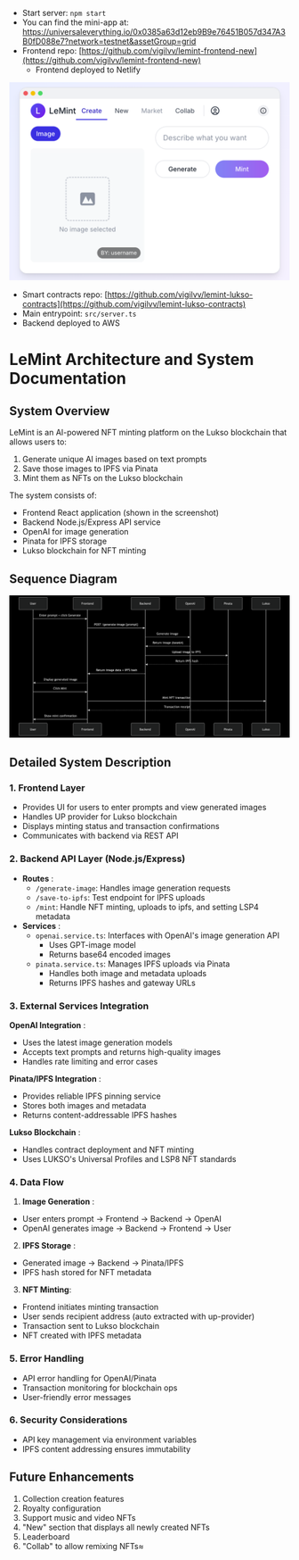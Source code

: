 - Start server: `npm start`
- You can find the mini-app at: https://universaleverything.io/0x0385a63d12eb9B9e76451B057d347A3B0fD088e7?network=testnet&assetGroup=grid
- Frontend repo: [https://github.com/vigilvv/lemint-frontend-new](https://github.com/vigilvv/lemint-frontend-new)
  - Frontend deployed to Netlify

![img](./assets/lemint-mini-app.png)

- Smart contracts repo: [https://github.com/vigilvv/lemint-lukso-contracts](https://github.com/vigilvv/lemint-lukso-contracts)
- Main entrypoint: `src/server.ts`
- Backend deployed to AWS

# LeMint Architecture and System Documentation

## System Overview

LeMint is an AI-powered NFT minting platform on the Lukso blockchain that allows users to:

1. Generate unique AI images based on text prompts
2. Save those images to IPFS via Pinata
3. Mint them as NFTs on the Lukso blockchain

The system consists of:

* Frontend React application (shown in the screenshot)
* Backend Node.js/Express API service
* OpenAI for image generation
* Pinata for IPFS storage
* Lukso blockchain for NFT minting

## Sequence Diagram

![a](./assets/lemint-backend-sequence-diagram.png)


## Detailed System Description

### 1. Frontend Layer

* Provides UI for users to enter prompts and view generated images
* Handles UP provider for Lukso blockchain
* Displays minting status and transaction confirmations
* Communicates with backend via REST API

### 2. Backend API Layer (Node.js/Express)

* **Routes** :
  * `/generate-image`: Handles image generation requests
  * `/save-to-ipfs`: Test endpoint for IPFS uploads
  * `/mint`: Handle NFT minting, uploads to ipfs, and setting LSP4 metadata
* **Services** :
  * `openai.service.ts`: Interfaces with OpenAI's image generation API
    * Uses GPT-image model
    * Returns base64 encoded images
  * `pinata.service.ts`: Manages IPFS uploads via Pinata
    * Handles both image and metadata uploads
    * Returns IPFS hashes and gateway URLs

### 3. External Services Integration

 **OpenAI Integration** :

* Uses the latest image generation models
* Accepts text prompts and returns high-quality images
* Handles rate limiting and error cases

 **Pinata/IPFS Integration** :

* Provides reliable IPFS pinning service
* Stores both images and metadata
* Returns content-addressable IPFS hashes

 **Lukso Blockchain** :

* Handles contract deployment and NFT minting
* Uses LUKSO's Universal Profiles and LSP8 NFT standards

### 4. Data Flow

1. **Image Generation** :

* User enters prompt → Frontend → Backend → OpenAI
* OpenAI generates image → Backend → Frontend → User

2. **IPFS Storage** :

* Generated image → Backend → Pinata/IPFS
* IPFS hash stored for NFT metadata

3. **NFT Minting**:

* Frontend initiates minting transaction
* User sends recipient address (auto extracted with up-provider)
* Transaction sent to Lukso blockchain
* NFT created with IPFS metadata

### 5. Error Handling

* API error handling for OpenAI/Pinata
* Transaction monitoring for blockchain ops
* User-friendly error messages

### 6. Security Considerations

* API key management via environment variables
* IPFS content addressing ensures immutability

## Future Enhancements

1. Collection creation features
2. Royalty configuration
3. Support music and video NFTs
4. "New" section that displays all newly created NFTs
5. Leaderboard
6. "Collab" to allow remixing NFTs≈
